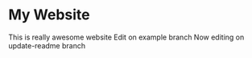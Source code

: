# My Website
This is really awesome website
Edit on example branch
Now editing on update-readme branch
